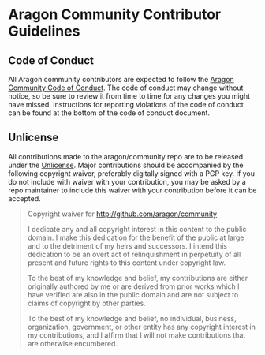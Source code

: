 # Aragon Community Contributor Guidelines  

## Code of Conduct  
All Aragon community contributors are expected to follow the [Aragon Community Code of Conduct](https://wiki.aragon.one/documentation/Code_of_Conduct/). The code of conduct may change without notice, so be sure to review it from time to time for any changes you might have missed. Instructions for reporting violations of the code of conduct can be found at the bottom of the code of conduct document.  

## Unlicense  
All contributions made to the aragon/community repo are to be released under the [Unlicense](https://github.com/aragon/community/blob/master/UNLICENSE). Major contributions should be accompanied by the following copyright waiver, preferably digitally signed with a PGP key. If you do not include with waiver with your contribution, you may be asked by a repo maintainer to include this waiver with your contribution before it can be accepted.  

> Copyright waiver for http://github.com/aragon/community  
> 
> I dedicate any and all copyright interest in this content to the
public domain. I make this dedication for the benefit of the public at
large and to the detriment of my heirs and successors. I intend this
dedication to be an overt act of relinquishment in perpetuity of all
present and future rights to this content under copyright law.  
> 
> To the best of my knowledge and belief, my contributions are either
originally authored by me or are derived from prior works which I have
verified are also in the public domain and are not subject to claims
of copyright by other parties.  
> 
> To the best of my knowledge and belief, no individual, business,
organization, government, or other entity has any copyright interest
in my contributions, and I affirm that I will not make contributions
that are otherwise encumbered.

